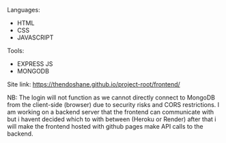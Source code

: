 Languages:
- HTML
- CSS
- JAVASCRIPT

Tools:
- EXPRESS JS
- MONGODB


Site link: https://thendoshane.github.io/project-root/frontend/

NB:
The login will not function as we cannot directly connect to MongoDB from the client-side (browser) due to security risks and CORS restrictions. 
I am working on a backend server that the frontend can communicate with but i havent decided which to with between (Heroku or Render) after that i will make the frontend hosted with github pages make API calls to the backend.
